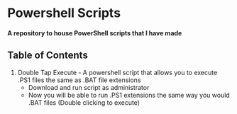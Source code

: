 # Powershell Scripts
<h4>A repository to house PowerShell scripts that I have made</h4>

## Table of Contents
  
1. Double Tap Execute - A powershell script that allows you to execute .PS1 files the same as .BAT file extensions
    * Download and run script as administrator
    * Now you will be able to run .PS1 extensions the same way you would .BAT files (Double clicking to execute)
